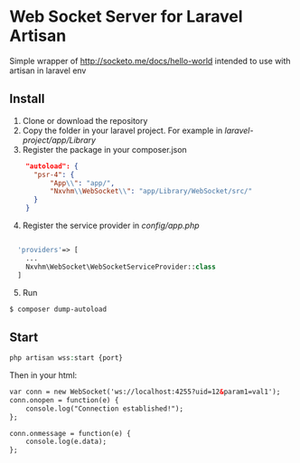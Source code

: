 # Web Socket Server for Laravel Artisan

Simple wrapper of http://socketo.me/docs/hello-world intended to use with artisan in laravel env

## Install
1. Clone or download the repository      
2. Copy the folder in your laravel project. For example in *laravel-project/app/Library*
3. Register the package in your composer.json
```json
    "autoload": {
      "psr-4": {
          "App\\": "app/",
          "Nxvhm\\WebSocket\\": "app/Library/WebSocket/src/"
      }
    }
```
4. Register the service provider in *config/app.php*
```php

  'providers'=> [
    ...
    Nxvhm\WebSocket\WebSocketServiceProvider::class
  ]

```

5. Run 
```bash
$ composer dump-autoload
```

## Start
```php
php artisan wss:start {port}
```
Then in your html:
```html
var conn = new WebSocket('ws://localhost:4255?uid=12&param1=val1');
conn.onopen = function(e) {
    console.log("Connection established!");
};

conn.onmessage = function(e) {
    console.log(e.data);
};
```

